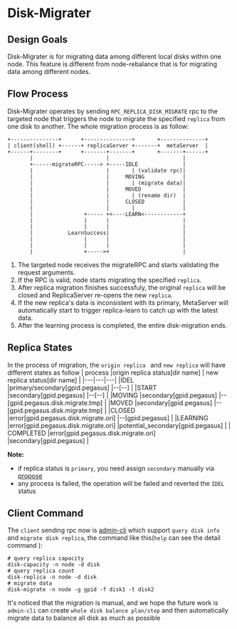 # Disk-Migrater

## Design Goals
Disk-Migrater is for migrating data among different local disks within one node. This feature is different from node-rebalance that is for migrating data among different nodes. 

## Flow Process
Disk-Migrater operates by sending `RPC_REPLICA_DISK_MIGRATE` rpc to the targeted node that triggers the node to migrate the specified `replica` from one disk to another. The whole migration process is as follow: 

```
+---------------+      +---------------+       +--------------+
| client(shell) +------+ replicaServer +-------+  metaServer  |
+------+--------+      +-------+-------+       +-------+------+
       |                       |                       |
       +------migrateRPC-----> +-----IDLE              |
       |                       |       | (validate rpc)|
       |                       |     MOVING            |
       |                       |       | (migrate data)|
       |                       |     MOVED             |
       |                       |       | (rename dir)  |
       |                       |     CLOSED            |
       |                       |       |               |
       |                +----- +<----LEARN<------------+
       |                |      |                       |
       |                |      |                       |
       |           LearnSuccess|                       |
       |                |      |                       |
       |                |      |                       |
       |                +----->+                       |
```

1. The targeted node receives the migrateRPC and starts validating the request arguments.
2. If the RPC is valid, node starts migrating the specified `replica`.
3. After replica migration finishes successfuly, the original `replica` will be closed and ReplicaServer re-opens the new `replica`.
4. If the new replica's data is inconsistent with its primary, MetaServer will automatically start to trigger replica-learn to catch up with the latest data.
5. After the learning process is completed, the entire disk-migration ends.

## Replica States
In the process of migration, the `origin replica ` and `new replica` will have different states as follow
| process  |origin replica status[dir name]  | new replica status[dir name]   |
|---|---|---|
|IDEL  |primary/secondary[gpid.pegasus]  |--[--]   |
|START   |secondary[gpid.pegasus]  |--[--]   |
|MOVING   |secondary[gpid.pegasus]   |--[gpid.pegasus.disk.migrate.tmp]   |
|MOVED   |secondary[gpid.pegasus]   |--[gpid.pegasus.disk.migrate.tmp]   | 
|CLOSED   |error[gpid.pegasus.disk.migrate.ori]   |--[gpid.pegasus]   |
|LEARNING   |error[gpid.pegasus.disk.migrate.ori]   |potential_secondary[gpid.pegasus] |
| COMPLETED  |error[gpid.pegasus.disk.migrate.ori]   |secondary[gpid.pegasus]   |

**Note:** 
* if replica status is `primary`, you need assign `secondary`  manually via [propose](http://pegasus.apache.org/administration/rebalance)
* any process is failed, the operation will be failed and reverted the `IDEL` status

## Client Command
The `client` sending rpc now is [admin-cli](https://github.com/pegasus-kv/admin-cli) which support `query disk info` and `migrate disk replica`, the command like this(`help` can see the detail command ):
```
# query replica capacity
disk-capacity -n node -d disk
# query replica count
disk-replica -n node -d disk
# migrate data
disk-migrate -n node -g gpid -f disk1 -t disk2 
```

It's noticed that the migration is manual, and  we hope  the future work is  `admin-cli` can create `whole disk balance plan/step` and then automatically migrate data to balance all disk as much as possible 
